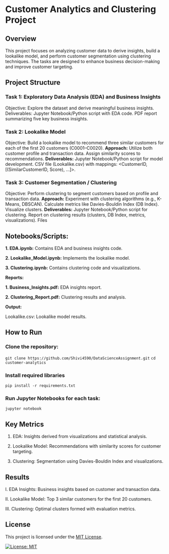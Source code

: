 # Customer Analytics and Clustering Project
## Overview
This project focuses on analyzing customer data to derive insights, build a lookalike model, and perform customer segmentation using clustering techniques. The tasks are designed to enhance business decision-making and improve customer targeting.

## Project Structure
### Task 1: Exploratory Data Analysis (EDA) and Business Insights
Objective: Explore the dataset and derive meaningful business insights.
Deliverables:
Jupyter Notebook/Python script with EDA code.
PDF report summarizing five key business insights.
### Task 2: Lookalike Model
Objective: Build a lookalike model to recommend three similar customers for each of the first 20 customers (C0001–C0020).
**Approach:**
Utilize both customer profile and transaction data.
Assign similarity scores to recommendations.
**Deliverables:**
Jupyter Notebook/Python script for model development.
CSV file (Lookalike.csv) with mappings: <CustomerID, [(SimilarCustomerID, Score), ...]>.
### Task 3: Customer Segmentation / Clustering
Objective: Perform clustering to segment customers based on profile and transaction data.
**Approach:**
Experiment with clustering algorithms (e.g., K-Means, DBSCAN).
Calculate metrics like Davies-Bouldin Index (DB Index).
Visualize clusters.
**Deliverables:**
Jupyter Notebook/Python script for clustering.
Report on clustering results (clusters, DB Index, metrics, visualizations).
Files
## Notebooks/Scripts:
**1. EDA.ipynb:** Contains EDA and business insights code. 

**2. Lookalike_Model.ipynb:** Implements the lookalike model. 

**3. Clustering.ipynb:** Contains clustering code and visualizations. 

**Reports:** 

**1. Business_Insights.pdf:** EDA insights report. 

**2. Clustering_Report.pdf:** Clustering results and analysis. 

**Output:** 

Lookalike.csv: Lookalike model results.
## How to Run 
### Clone the repository:
```git clone https://github.com/Shivi4590/DataScienceAssignment.git```
```cd customer-analytics```

### Install required libraries
```pip install -r requirements.txt```

### Run Jupyter Notebooks for each task:
```jupyter notebook```

## Key Metrics
1. EDA: Insights derived from visualizations and statistical analysis. 

2. Lookalike Model: Recommendations with similarity scores for customer targeting. 

3. Clustering: Segmentation using Davies-Bouldin Index and visualizations. 

## Results
I. EDA Insights: Business insights based on customer and transaction data. 

II. Lookalike Model: Top 3 similar customers for the first 20 customers. 

III. Clustering: Optimal clusters formed with evaluation metrics. 
## License

This project is licensed under the [MIT License](LICENSE).

[![License: MIT](https://img.shields.io/badge/License-MIT-blue.svg)](https://opensource.org/licenses/MIT)



